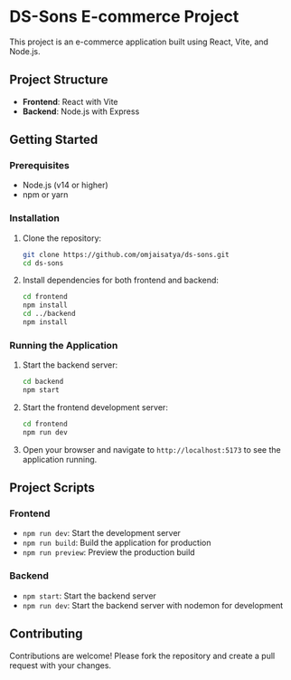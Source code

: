 # DS-Sons E-commerce Project

This project is an e-commerce application built using React, Vite, and Node.js.

## Project Structure

- **Frontend**: React with Vite
- **Backend**: Node.js with Express

## Getting Started

### Prerequisites

- Node.js (v14 or higher)
- npm or yarn

### Installation

1. Clone the repository:

   ```sh
   git clone https://github.com/omjaisatya/ds-sons.git
   cd ds-sons
   ```

2. Install dependencies for both frontend and backend:
   ```sh
   cd frontend
   npm install
   cd ../backend
   npm install
   ```

### Running the Application

1. Start the backend server:

   ```sh
   cd backend
   npm start
   ```

2. Start the frontend development server:

   ```sh
   cd frontend
   npm run dev
   ```

3. Open your browser and navigate to `http://localhost:5173` to see the application running.

## Project Scripts

### Frontend

- `npm run dev`: Start the development server
- `npm run build`: Build the application for production
- `npm run preview`: Preview the production build

### Backend

- `npm start`: Start the backend server
- `npm run dev`: Start the backend server with nodemon for development

## Contributing

Contributions are welcome! Please fork the repository and create a pull request with your changes.
